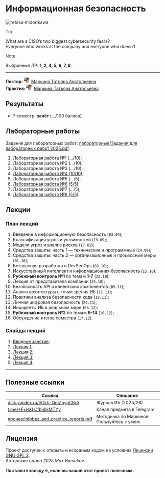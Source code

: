 # Информационная безопасность

<img alt="retasu-midorikawa" src="https://github.com/maxbarsukov/itmo/blob/master/.docs/retasu-midorikawa.gif" height="350">

> [!TIP]
> What are a CISO’s two biggest cybersecurity fears? \
> Everyone who works at the company and everyone who doesn’t.

> [!NOTE]
> Выбранные ЛР: **1, 2, 4, 5, 6, 7, 8**.

---

**Лектор:** <a href="https://github.com/maxbarsukov/itmo/blob/master/.docs/tap-tap/README.md"><img alt="markina" src="https://github.com/maxbarsukov/itmo/blob/master/.docs/tap-tap/markina.gif" height="20"></a> [Маркина Татьяна Анатольевна](https://my.itmo.ru/persons/136562) \
**Практик:** <a href="https://github.com/maxbarsukov/itmo/blob/master/.docs/tap-tap/README.md"><img alt="markina" src="https://github.com/maxbarsukov/itmo/blob/master/.docs/tap-tap/markina.gif" height="20"></a> [Маркина Татьяна Анатольевна](https://my.itmo.ru/persons/136562)

## Результаты

- 7 семестр: **зачёт** (.../100 баллов).

## Лабораторные работы

Задания для лабораторных работ: [лабораторные/Задания для лабораторных работ 2025.pdf](./лабораторные/Задания%20для%20лабораторных%20работ%202025.pdf).

1. Лабораторная работа №1 (.../10);
2. Лабораторная работа №2 (.../10);
3. Лабораторная работа №3 (.../10);
4. [Лабораторная работа №4 (10/10)](./лабораторные/lab4/);
5. Лабораторная работа №5 (.../5);
6. [Лабораторная работа №6 (5/5)](./лабораторные/lab6/);
7. Лабораторная работа №7 (.../5);
8. [Лабораторная работа №8 (5/5)](./лабораторные/lab8/).

## Лекции

### План лекций

1. Введение в информационную безопасность (`03.09`);
2. Классификация угроз и уязвимостей (`10.09`);
3. Модели угроз и анализ рисков (`17.09`);
4. Средства защиты: часть 1 — технические и программные (`24.09`);
5. Средства защиты: часть 2 — организационные и процессные меры (`01.10`);
6. Безопасная разработка и DevSecOps (`08.10`);
7. Искусственный интеллект и информационная безопасность (`15.10`);
8. **Рубежный контроль №1** по темам **1-7** (`22.10`);
9. Лекция от представителя компании (`29.10`);
10. Безопасность API и клиентских компонентов (`05.11`);
11. Анализ архитектуры с точки зрения ИБ (`12.11`);
12. Практики анализа безопасности кода (`19.11`);
13. Личная цифровая безопасность (`26.11`);
14. Инциденты ИБ в реальном мире (`03.12`);
15. **Рубежный контроль №2** по темам **9-14** (`10.12`);
16. Обсуждение итогов семестра (`17.12`).

### Слайды лекций

1. [Вводное занятие](./лекции/Вводное%20занятие.pptx);
2. [Лекция 1](./лекции/Лекция%201.pptx);
3. [Лекция 2](./лекции/Лекция%202.pptx);
4. [Лекция 3](./лекции/Лекция%203.pptx);
5. [Лекция 4](./лекции/Лекция%204.pptx).

---

## Полезные ссылки

| Ссылка | Описание |
| --- | --- |
| [disk.yandex.ru/i/Ckk-QmZoypCBrA](https://disk.yandex.ru/i/Ckk-QmZoypCBrA) | Журнал ИБ (2025/26) |
| [t.me/+FxHXLCfbl4lkMTYy](https://t.me/+FxHXLCfbl4lkMTYy) | Канал предмета в Telegram |
| [прочее/infobez_and_practice_reports.pdf](./прочее/infobez_and_practice_reports.pdf) | Методичка по Маркиной. Пользуйтесь с умом |

## Лицензия <a name="license"></a>

Проект доступен с открытым исходным кодом на условиях [Лицензии GNU GPL 3](https://opensource.org/license/gpl-3-0/). \
*Авторские права 2025 Max Barsukov*

**Поставьте звезду :star:, если вы нашли этот проект полезным.**

